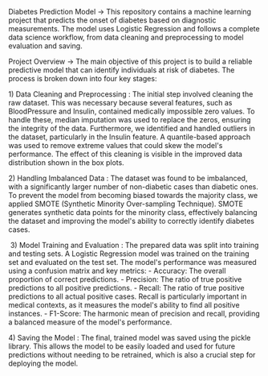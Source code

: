 Diabetes Prediction Model ->
This repository contains a machine learning project that predicts the onset of diabetes based on diagnostic measurements. The model uses Logistic Regression and follows a complete data science workflow, from data cleaning and preprocessing to model evaluation and saving.

​Project Overview ->
​The main objective of this project is to build a reliable predictive model that can identify individuals at risk of diabetes. The process is broken down into four key stages:

​1)  Data Cleaning and Preprocessing :
​The initial step involved cleaning the raw dataset. This was necessary because several features, such as BloodPressure and Insulin, contained medically impossible zero values. To handle these, median imputation was used to replace the zeros, ensuring the integrity of the data.
​Furthermore, we identified and handled outliers in the dataset, particularly in the Insulin feature. A quantile-based approach was used to remove extreme values that could skew the model's performance. The effect of this cleaning is visible in the improved data distribution shown in the box plots.

​2) Handling Imbalanced Data :
​The dataset was found to be imbalanced, with a significantly larger number of non-diabetic cases than diabetic ones. To prevent the model from becoming biased towards the majority class, we applied SMOTE (Synthetic Minority Over-sampling Technique). SMOTE generates synthetic data points for the minority class, effectively balancing the dataset and improving the model's ability to correctly identify diabetes cases.

​
3) Model Training and Evaluation :
​The prepared data was split into training and testing sets. A Logistic Regression model was trained on the training set and evaluated on the test set. The model's performance was measured using a confusion matrix  and key metrics:
​- Accuracy: The overall proportion of correct predictions.
​- Precision: The ratio of true positive predictions to all positive predictions.
​- Recall: The ratio of true positive predictions to all actual positive cases. Recall is particularly important in medical contexts, as it measures the model's ability to find all positive instances.
​- F1-Score: The harmonic mean of precision and recall, providing a balanced measure of the model's performance.

​4) Saving the Model :
​The final, trained model was saved using the pickle library. This allows the model to be easily loaded and used for future predictions without needing to be retrained, which is also a crucial step for deploying the model.
